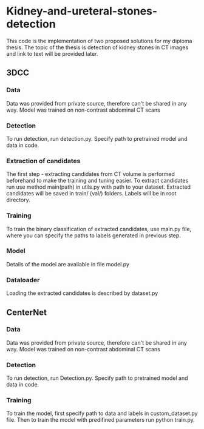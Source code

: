 # Kidney-and-ureteral-stones-detection
This code is the implementation of two proposed solutions for my diploma thesis. 
The topic of the thesis is detection of kidney stones in CT images and link to text will be provided later.

## 3DCC
### Data
Data was provided from private source, therefore can't be shared in any way. Model was trained on non-contrast abdominal CT scans

### Detection
To run detection, run detection.py. Specify path to pretrained model and data in code.

### Extraction of candidates
The first step - extracting candidates from CT volume is performed beforehand to make the training and tuning easier. 
To extract candidates run use method main(path) in utils.py with path to your dataset. Extracted candidates will be saved in train/ (val/) folders. 
Labels will be in root directory.

### Training
To train the binary classification of extracted candidates, use main.py file, where you can specify the paths to labels generated in previous step. 

### Model
Details of the model are available in file model.py

### Dataloader
Loading the extracted candidates is described by dataset.py

## CenterNet

### Data
Data was provided from private source, therefore can't be shared in any way. Model was trained on non-contrast abdominal CT scans

### Detection
To run detection, run Detection.py. Specify path to pretrained model and data in code.

### Training
To train the model, first specify path to data and labels in custom_dataset.py file. Then to train the model with predifined parameters run python train.py. 

